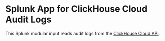 Splunk App for ClickHouse Cloud Audit Logs
==========================================

This Splunk modular input reads audit logs from the [ClickHouse Cloud API](https://clickhouse.com/docs/en/cloud/manage/api/api-overview).